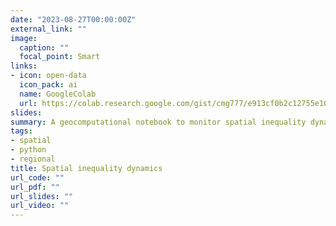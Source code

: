 ```yaml
---
date: "2023-08-27T00:00:00Z"
external_link: ""
image:
  caption: ""
  focal_point: Smart
links:
- icon: open-data
  icon_pack: ai
  name: GoogleColab
  url: https://colab.research.google.com/gist/cmg777/e913cf0b2c12755e1072097ab9416b45/09_spatial_inequality.ipynb
slides: 
summary: A geocomputational notebook to monitor spatial inequality dynamics.
tags:
- spatial
- python
- regional
title: Spatial inequality dynamics
url_code: ""
url_pdf: ""
url_slides: ""
url_video: ""
---
```



